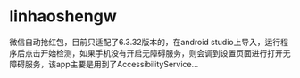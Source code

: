 # linhaoshengw
微信自动抢红包，目前只适配了6.3.32版本的，在android studio上导入，运行程序后点击开始检测，如果手机没有开启无障碍服务，则会调到设置页面进行打开无障碍服务，该app主要是用到了AccessibilityService…
